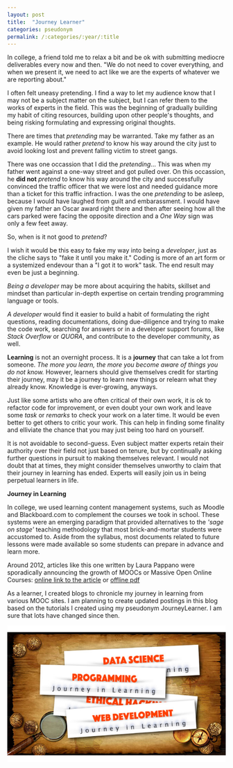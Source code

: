```yaml
---
layout: post
title:  "Journey Learner"
categories: pseudonym
permalink: /:categories/:year/:title
---
```


In college, a friend told me to relax a bit and be ok with submitting mediocre deliverables every now and then. "We do not need to cover everything, and when we present it, we need to act like we are the experts of whatever we are reporting about." 

I often felt uneasy pretending. I find a way to let my audience know that I may not be a subject matter on the subject, but I can refer them to the works of experts in the field. This was the beginning of gradually building my habit of citing resources, building upon other people's thoughts, and being risking formulating and expressing original thoughts. 

There are times that _pretending_ may be warranted. Take my father as an example. He would rather _pretend_ to know his way around the city just to avoid looking lost and prevent falling victim to street gangs. 

There was one occassion that I did the _pretending_... This was when my father went against a one-way street and got pulled over. On this occassion, he **did not** _pretend_ to know his way around the city and successfully convinced the traffic officer that we were lost and needed guidance more than a ticket for this traffic infraction. I was the one _pretending_ to be asleep, because I would have laughed from guilt and embarassment. I would have given my father an Oscar award right there and then after seeing how all the cars parked were facing the opposite direction and a _One Way_ sign was only a few feet away.  

So, when is it not good to _pretend_?

I wish it would be this easy to fake my way into being a _developer_, just as the cliche says to "fake it until you make it." Coding is more of an art form or a systemized endevour than a "I got it to work" task. The end result may even be just a beginning. 

_Being a developer_ may be more about acquiring the habits, skillset and mindset than particular in-depth expertise on certain trending programming language or tools. 

_A developer_ would find it easier to build a habit of formulating the right questions, reading documentations, doing due-diligence and trying to make the code work, searching for answers or in a developer support forums, like _Stack Overflow_ or _QUORA_, and contribute to the developer community, as well.

**Learning** is not an overnight process. It is a **journey** that can take a lot from someone. _The more you learn, the more you become aware of things you do not know._ However, learners should give themselves credit for starting their journey, may it be a journey to learn new things or relearn what they already know. Knowledge is ever-growing, anyways.  

Just like some artists who are often critical of their own work, it is ok to refactor code for improvement, or even doubt your own work and leave some _task_ or _remarks_ to check your work on a later time. It would be even better to get others to critic your work. This can help in finding some finality and elliviate the chance that you may just being too hard on yourself. 

It is not avoidable to second-guess. Even subject matter experts retain their authority over their field not just based on tenure, but by continually asking further questions in pursuit to making themselves relevant. I would not doubt that at times, they might consider themselves unworthy to claim that their journey in learning has ended. Experts will easily join us in being perpetual learners in life.




**Journey in Learning**

In college, we used learning content management systems, such as Moodle and Blackboard.com to complement the courses we took in school. These systems were an emerging paradigm that provided alternatives to the _'sage on stage'_ teaching methodology that most brick-and-mortar students were accustomed to. Aside from the syllabus, most documents related to future lessons were made available so some students can prepare in advance and learn more.

Around 2012, articles like this one written by Laura Pappano were sporadically announcing the growth of MOOCs or Massive Open Online Courses: [online link to the article](https://www.nytimes.com/2012/11/04/education/edlife/massive-open-online-courses-are-multiplying-at-a-rapid-pace.html) or [offline pdf](/assets/images/resources/moocs.pdf)

As a learner, I created blogs to chronicle my journey in learning from various MOOC sites. I am planning to create updated postings in this blog based on the tutorials I created using my pseudonym JourneyLearner. I am sure that lots have changed since then. 

![image of journey in learning logo](/assets/images/jil.jpg)